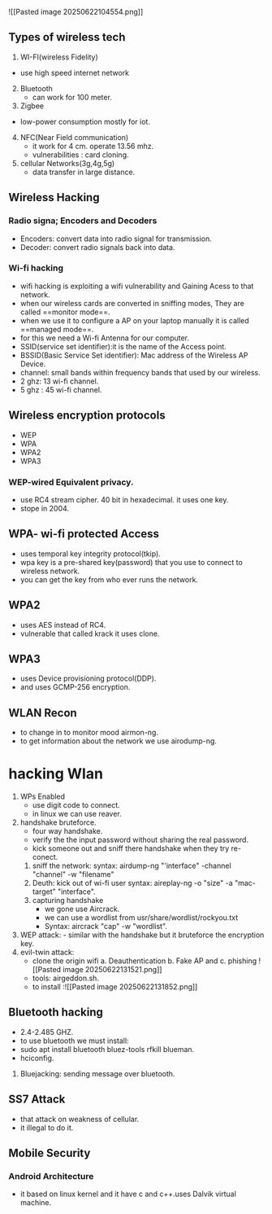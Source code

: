 ![[Pasted image 20250622104554.png]]
## Types of wireless tech
1. WI-FI(wireless Fidelity)
- use high speed internet network
2. Bluetooth
   - can work for 100 meter.
3. Zigbee
- low-power consumption mostly for iot.
4. NFC(Near Field communication)
    - it work for 4 cm. operate 13.56 mhz.
    - vulnerabilities : card cloning.
5. cellular Networks(3g,4g,5g)
    - data transfer in large distance.
## Wireless Hacking

   ### Radio signa; Encoders and Decoders
- Encoders: convert data into radio signal for transmission.
- Decoder: convert radio signals back into data.
### Wi-fi hacking

- wifi hacking is exploiting a wifi vulnerability and Gaining Acess to that network.
- when our wireless cards are converted in sniffing modes, They are called ==monitor mode==.
- when we use it to configure a AP on your laptop manually it is called ==managed mode==.
- for this we need a Wi-fi Antenna for our computer.
- SSID(service set identifier):it is the name of the Access point.
- BSSID(Basic Service Set identifier): Mac address of the Wireless AP Device.
- channel: small bands within frequency bands that used by our wireless.
- 2 ghz: 13 wi-fi  channel.
- 5 ghz : 45 wi-fi channel.
## Wireless encryption protocols
- WEP
- WPA
- WPA2
- WPA3
### WEP-wired Equivalent privacy.
- use RC4 stream cipher. 40 bit in hexadecimal. it uses one key.
- stope in 2004.
## WPA- wi-fi protected Access
- uses temporal key integrity protocol(tkip).
- wpa key is a pre-shared key(password) that you use to connect to wireless network.
- you can get the key from who ever runs the network.
## WPA2
- uses AES instead of RC4.
- vulnerable that called krack it uses clone.
## WPA3
- uses Device provisioning protocol(DDP).
- and uses GCMP-256 encryption.
## WLAN Recon
- to change in to monitor mood airmon-ng.
- to get information about the network we use airodump-ng.
# hacking Wlan
1. WPs Enabled
    - use  digit code to connect.
    - in linux we can use reaver.
2. handshake bruteforce.
    - four way handshake.
    - verify the the input password without sharing the real password.
    - kick someone out and sniff there handshake when they try re-conect.
    1. sniff the network:
        syntax: airdump-ng "'interface" -channel "channel" -w "filename"
    2. Deuth: kick out of wi-fi user
        syntax: aireplay-ng -o "size" -a "mac-target" "interface".
    3. capturing handshake
        - we gone use Aircrack.
        - we can use a wordlist from usr/share/wordlist/rockyou.txt
        - Syntax: aircrack "cap" -w "wordlist".
3.  WEP attack:
        - similar with the handshake but it bruteforce the encryption key.
4. evil-twin attack: 
    - clone the origin wifi
    a. Deauthentication
    b. Fake AP and 
    c. phishing
    ![[Pasted image 20250622131521.png]]
    - tools: airgeddon.sh.
    - to install :![[Pasted image 20250622131852.png]]
## Bluetooth hacking
- 2.4-2.485 GHZ.
- to use bluetooth we must install: 
- sudo apt install bluetooth bluez-tools rfkill blueman.
- hciconfig.
1. Bluejacking: sending message over bluetooth.

## SS7 Attack
- that attack on weakness of cellular.
- it illegal to do it.
## Mobile Security
### Android Architecture
- it based on linux kernel and it have c and c++.uses Dalvik virtual machine.
